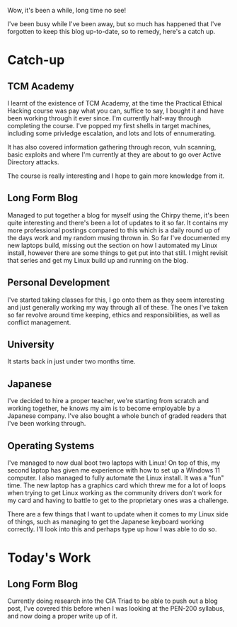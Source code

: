 Wow, it's been a while, long time no see!

I've been busy while I've been away, but so much has happened that I've forgotten to keep this blog up-to-date, so to remedy, here's a catch up.

# Catch-up

## TCM Academy
I learnt of the existence of TCM Academy, at the time the Practical Ethical Hacking course was pay what you can, suffice to say, I bought it and have been working through it ever since. I'm currently half-way through completing the course. I've popped my first shells in target machines, including some privledge escalation, and lots and lots of ennumerating.

It has also covered information gathering through recon, vuln scanning, basic exploits and where I'm currently at they are about to go over Active Directory attacks.

The course is really interesting and I hope to gain more knowledge from it.

## Long Form Blog
Managed to put together a blog for myself using the Chirpy theme, it's been quite interesting and there's been a lot of updates to it so far. It contains my more professional postings compared to this which is a daily round up of the days work and my random musing thrown in. So far I've documented my new laptops build, missing out the section on how I automated my Linux install, however there are some things to get put into that still. I might revisit that series and get my Linux build up and running on the blog.

## Personal Development
I've started taking classes for this, I go onto them as they seem interesting and just generally working my way through all of these. The ones I've taken so far revolve around time keeping, ethics and responsibilities, as well as conflict management.

## University
It starts back in just under two months time.

## Japanese
I've decided to hire a proper teacher, we're starting from scratch and working together, he knows my aim is to become employable by a Japanese company. I've also bought a whole bunch of graded readers that I've been working through.

## Operating Systems
I've managed to now dual boot two laptops with Linux! On top of this, my second laptop has given me experience with how to set up a Windows 11 computer. I also managed to fully automate the Linux install. It was a "fun" time. The new laptop has a graphics card which threw me for a lot of loops when trying to get Linux working as the community drivers don't work for my card and having to battle to get to the proprietary ones was a challenge.

There are a few things that I want to update when it comes to my Linux side of things, such as managing to get the Japanese keyboard working correctly. I'll look into this and perhaps type up how I was able to do so.

# Today's Work

## Long Form Blog
Currently doing research into the CIA Triad to be able to push out a blog post, I've covered this before when I was looking at the PEN-200 syllabus, and now doing a proper write up of it.